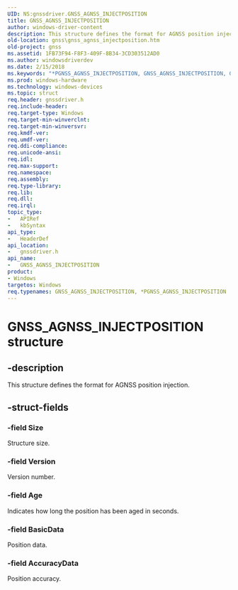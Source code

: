 ```yaml
---
UID: NS:gnssdriver.GNSS_AGNSS_INJECTPOSITION
title: GNSS_AGNSS_INJECTPOSITION
author: windows-driver-content
description: This structure defines the format for AGNSS position injection.
old-location: gnss\gnss_agnss_injectposition.htm
old-project: gnss
ms.assetid: 1FB73F94-F8F3-409F-8B34-3CD303512AD0
ms.author: windowsdriverdev
ms.date: 2/15/2018
ms.keywords: "*PGNSS_AGNSS_INJECTPOSITION, GNSS_AGNSS_INJECTPOSITION, GNSS_AGNSS_INJECTPOSITION structure [Sensor Devices], PGNSS_AGNSS_INJECTPOSITION, PGNSS_AGNSS_INJECTPOSITION structure pointer [Sensor Devices], gnss.gnss_agnss_injectposition, gnssdriver/GNSS_AGNSS_INJECTPOSITION, gnssdriver/PGNSS_AGNSS_INJECTPOSITION"
ms.prod: windows-hardware
ms.technology: windows-devices
ms.topic: struct
req.header: gnssdriver.h
req.include-header: 
req.target-type: Windows
req.target-min-winverclnt: 
req.target-min-winversvr: 
req.kmdf-ver: 
req.umdf-ver: 
req.ddi-compliance: 
req.unicode-ansi: 
req.idl: 
req.max-support: 
req.namespace: 
req.assembly: 
req.type-library: 
req.lib: 
req.dll: 
req.irql: 
topic_type:
-	APIRef
-	kbSyntax
api_type:
-	HeaderDef
api_location:
-	gnssdriver.h
api_name:
-	GNSS_AGNSS_INJECTPOSITION
product:
- Windows
targetos: Windows
req.typenames: GNSS_AGNSS_INJECTPOSITION, *PGNSS_AGNSS_INJECTPOSITION
---
```


# GNSS_AGNSS_INJECTPOSITION structure


## -description


This structure defines the format for AGNSS position injection.


## -struct-fields




### -field Size

Structure size.


### -field Version

Version number.


### -field Age

Indicates how long the position has been aged in seconds.


### -field BasicData

Position data.


### -field AccuracyData

Position accuracy.

